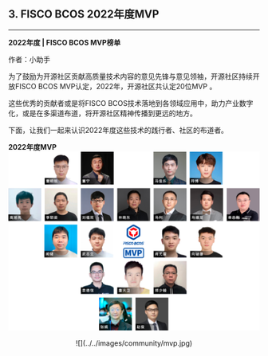 ## 3. FISCO BCOS 2022年度MVP

----

**2022年度 | FISCO BCOS MVP榜单**

作者：小助手

为了鼓励为开源社区贡献高质量技术内容的意见先锋与意见领袖，开源社区持续开放FISCO BCOS MVP认定，2022年，开源社区共认定20位MVP 。

这些优秀的贡献者或是将FISCO BCOS技术落地到各领域应用中，助力产业数字化，或是在多渠道布道，将开源社区精神传播到更远的地方。

下面，让我们一起来认识2022年度这些技术的践行者、社区的布道者。


**2022年度MVP**
![](../../images/community/img_1.png)
<div align="center">
![](../../images/community/mvp.jpg)
</div>
